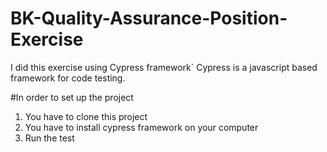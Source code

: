 # BK-Quality-Assurance-Position-Exercise

I did this exercise using Cypress framework`
Cypress is a javascript based framework for code testing.

#In order to set up the project
1. You have to clone this project 
2. You have to install cypress framework on your computer
3. Run the test 
